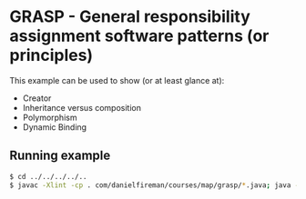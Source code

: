 # GRASP - General responsibility assignment software patterns (or principles)

This example can be used to show (or at least glance at):

* Creator
* Inheritance versus composition
* Polymorphism
* Dynamic Binding

## Running example
```sh
$ cd ../../../../..
$ javac -Xlint -cp . com/danielfireman/courses/map/grasp/*.java; java -cp . com.danielfireman.courses.map.grasp.Gateway
```